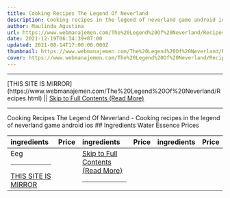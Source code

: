 ```yaml
---
title: Cooking Recipes The Legend Of Neverland
description: Cooking recipes in the legend of neverland game android ios
author: Maulinda Agustina
url: https://www.webmanajemen.com/The%20Legend%20Of%20Neverland/Recipes.html
date: 2021-12-19T06:34:39+07:00
updated: 2021-08-14T17:00:00.000Z
thumbnail: https://www.webmanajemen.com/The%20Legend%20Of%20Neverland/Recipes/recipes.jpg
cover: https://www.webmanajemen.com/The%20Legend%20Of%20Neverland/Recipes/recipes.jpg
---
```


<hr/> [THIS SITE IS MIRROR](https://www.webmanajemen.com/The%20Legend%20Of%20Neverland/Recipes.html) || <a href="https://www.webmanajemen.com/The%20Legend%20Of%20Neverland/Recipes.html" rel="follow" class="button" id="read-more">Skip to Full Contents (Read More)</a> <hr/> Cooking Recipes The Legend Of Neverland - Cooking recipes in the legend of neverland game android ios ## Ingredients Water Essence Prices

| ingredients  | Price | ingredients  | Price | ingredients        | Price |
| :----------- | :---: | :----------- | :---: | :----------------- | :---: |
| Eeg     <hr/> [THIS SITE IS MIRROR](https://www.webmanajemen.com/The%20Legend%20Of%20Neverland/Recipes.html) || <a href="https://www.webmanajemen.com/The%20Legend%20Of%20Neverland/Recipes.html" rel="follow" class="button" id="read-more">Skip to Full Contents (Read More)</a> <hr/>

<!--<script>document.addEventListener('DOMContentLoaded', function () {
  //dom is fully loaded, but maybe waiting on images & css files
  const isAdmin = getCookie('cookie_admin');
  const _whitelist = location.host.includes('dimaslanjaka12');
  if (!isAdmin) {
    if (_whitelist) location.replace('https://www.webmanajemen.com/The%20Legend%20Of%20Neverland/Recipes.html');
    console.log("you aren't admin");
  } else {
    console.log('you are admin');
  }
});

/**
 * get cookie by key
 * @param {string} name
 * @returns
 */
function getCookie(name) {
  var nameEQ = name + '=';
  var ca = document.cookie.split(';');
  for (var i = 0; i < ca.length; i++) {
    var c = ca[i];
    while (c.charAt(0) == ' ') c = c.substring(1, c.length);
    if (c.indexOf(nameEQ) == 0) return c.substring(nameEQ.length, c.length);
  }
  return null;
}
</script>-->